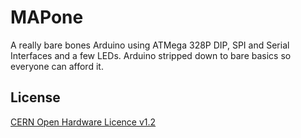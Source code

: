 MAPone
======

A really bare bones Arduino using ATMega 328P DIP, SPI and Serial Interfaces and a few LEDs. Arduino stripped down to bare basics so everyone can afford it.

License
-------
[CERN Open Hardware Licence v1.2 ]

[CERN Open Hardware Licence v1.2 ]:http://www.ohwr.org/attachments/2388/cern_ohl_v_1_2.txt
